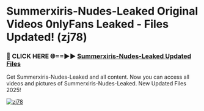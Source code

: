 # Summerxiris-Nudes-Leaked Original Videos 0nlyFans Leaked - Files Updated! (zj78)

<h3>🔴 CLICK HERE 🌐==►► <a href="https://tinyurl.com/4mcuefdz" rel="nofollow">Summerxiris-Nudes-Leaked Updated Files</a></h3>

Get Summerxiris-Nudes-Leaked and all content. Now you can access all videos and pictures of Summerxiris-Nudes-Leaked. New Updated Files 2025!

[![zj78](https://i.imgur.com/StAQSOY.gif)](https://tinyurl.com/4mcuefdz)
